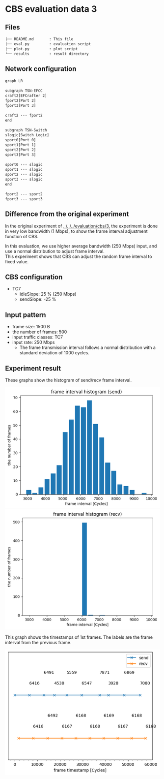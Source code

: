 # CBS evaluation data 3

## Files

```
├── README.md       : This file
├── eval.py         : evaluation script
├── plot.py         : plot script
└── results         : result directory
```

## Network configuration

```mermaid
graph LR

subgraph TSN-EFCC
craft2[EFCrafter 2]
fport2[Port 2]
fport3[Port 3]

craft2 --- fport2
end

subgraph TSN-Switch
slogic[Switch Logic]
sport0[Port 0]
sport1[Port 1]
sport2[Port 2]
sport3[Port 3]

sport0 --- slogic
sport1 --- slogic
sport2 --- slogic
sport3 --- slogic
end

fport2 --- sport2
fport3 --- sport3
```

## Difference from the original experiment

In the original experiment of [../../../evaluation/cbs/3](../../../evaluation/cbs/3), the experiment is done in very low bandwidth (1 Mbps), to show the frame interval adjustment function of CBS.  

In this evaluation, we use higher average bandwidth (250 Mbps) input, and use a normal distribution to adjust frame interval.   
This experiment shows that CBS can adjust the random frame interval to fixed value.

## CBS configuration

- TC7
  - idleSlope: 25 % (250 Mbps)
  - sendSlope: -25 %

## Input pattern

- frame size: 1500 B
- the number of frames: 500
- input traffic classes: TC7
- input rate: 250 Mbps
  - The frame transmission interval follows a normal distribution with a standard deviation of 1000 cycles.

## Experiment result

These graphs show the histogram of send/recv frame interval.  

![](./results/hist_send.png)
![](./results/hist_recv.png)

This graph shows the timestamps of 1st frames. The labels are the frame interval from the previous frame.

![](./results/interval.png)
